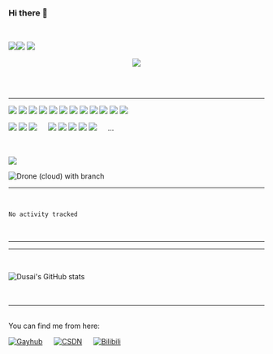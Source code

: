 ### Hi there 👋

<!--
**Sandman6z/Sandman6z** is a ✨ _special_ ✨ repository because its `README.md` (this file) appears on your GitHub profile.

Here are some ideas to get you started:

- 🔭 I’m currently working on ...
- 🌱 I’m currently learning ...
- 👯 I’m looking to collaborate on ...
- 🤔 I’m looking for help with ...
- 💬 Ask me about ...
- 📫 How to reach me: ...
- 😄 Pronouns: ...
- ⚡ Fun fact: ...
-->
<!-- https://shields.io/ -->
<br/>
<p>
  <img src="https://img.shields.io/badge/C-%E2%88%9A-yellowgreen" /><img src="https://img.shields.io/badge/QT-%E2%88%9A-yellowgreen" />
  <img height="" width="" src="https://img.shields.io/badge/python-3.11-orange?style=for-the-badge&logo=python&logoColor=orange" />

<div align="center"> <img src="https://github-readme-stats.vercel.app/api/top-langs/?username=sun0225SUN&hide_title=true&hide_border=true&layout=compact&langs_count=6&text_color=000&icon_color=fff&bg_color=0,52fa5a,4dfcff,c64dff&theme=graywhite" /> </div>
  
  <br/>
  
  <br/></p>

---

<p dir="auto">
  <img src="https://img.shields.io/badge/AltiumDesigner-%E2%88%9A-lightgrey" />
  <img src="https://img.shields.io/badge/Keil-%E2%88%9A-lightgrey" />
  <img src="https://img.shields.io/badge/STM32Cubes'-%E2%88%9A-lightgrey" />
  <img src="https://img.shields.io/badge/51-%E2%88%9A-lightgrey" />
  <img src="https://img.shields.io/badge/Arduino-%E2%88%9A-lightgrey" />
  <img src="https://img.shields.io/badge/FPGA-%E2%88%9A-lightgrey" />
  <img src="https://img.shields.io/badge/PCB-%E2%88%9A-lightgrey" />
  <img src="https://img.shields.io/badge/PLC-%E2%88%9A-lightgrey" />
  <img src="https://img.shields.io/badge/RTOS-%E2%88%9A-lightgrey" />
  <img src="https://img.shields.io/badge/git-%E2%88%9A-lightgrey" />
  <img src="https://img.shields.io/badge/MATLAB-%E2%88%9A-lightgrey" />
  <img src="https://img.shields.io/badge/HTML-%E2%88%9A-lightgrey" />
<br></p>

<p>
  <img src="https://img.shields.io/badge/NAS-%E2%88%9A-red"/> <img src="https://img.shields.io/badge/3Dprint-%E2%88%9A-red" />
  <img src="https://img.shields.io/badge/EMCU-%E2%88%9A-red" />
  &emsp;
  <img src="https://img.shields.io/badge/Server-%E2%88%9A-red" />
  <img src="https://img.shields.io/badge/RAID-%E2%88%9A-red" />
  <img src="https://img.shields.io/badge/示波器-%E2%88%9A-red"/>
  <img src="https://img.shields.io/badge/万用表-%E2%88%9A-red"/>
  <img src="https://img.shields.io/badge/焊接-%E2%88%9A-red"/>
  &emsp;
  ...
</p>
  
<br/>
<br/>
<img src="https://img.shields.io/badge/UAV-Quadcopter-brightgreen?style=social&logo=appveyor" />


![Drone (cloud) with branch](https://img.shields.io/drone/build/Sandman6z/Pixhawk/2.4.8_v11)
<br/>

---
<br/>

<!--START_SECTION:waka-->

```txt
No activity tracked
```

<!--END_SECTION:waka-->

<br/>

---
---

<br/>

![Dusai's GitHub stats](https://github-readme-stats.vercel.app/api?username=Sandman6z&show_icons=true&theme=radical)
<br/>
<br/>
<br/>

---

<p>
  <br>
    You can find me from here:
  <br/>
  
  [![Gayhub](https://img.shields.io/badge/Gayhub-......-Black)](https://github.com/Sandman6z)
  &emsp;
  [![CSDN](https://img.shields.io/badge/CSDN-Sandman6z-lightgrey)](https://blog.csdn.net/Sandman06?spm=1019.2139.3001.5343)
  &emsp;
  [![Bilibili](https://img.shields.io/badge/Bilibili-Sandman6z-Pink)](https://space.bilibili.com/120363860?spm_id_from=333.1007.0.0)
</p>
